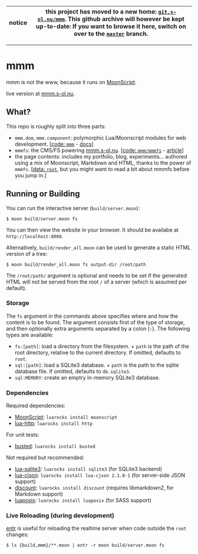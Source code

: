 | notice | this project has moved to a new home: [`git.s-ol.nu/mmm`](//git.s-ol.nu/mmm). This github archive will however be kept up-to-date: If you want to browse it here, switch on over to the [`master`](//github.com/s-ol/mmm/tree/master/) branch. |
| ------ | --- |

---

mmm
===
mmm is not the www, because it runs on [MoonScript][moonscript].

live version at [mmm.s-ol.nu][mmm].

What?
-----
This repo is roughly split into three parts:

- `mmm.dom`, `mmm.component`: polymorphic Lua/Moonscript modules for web development.
  \[[code: `mmm`](mmm) - [docs](https://mmm.s-ol.nu/meta)\]
- `mmmfs`: the CMS/FS powering [mmm.s-ol.nu](https://mmm.s-ol.nu).
  \[[code: `mmm/mmmfs`](mmm/mmmfs) - [article](https://mmm.s-ol.nu/articles/mmmfs)\]
- the page contents: includes my portfolio, blog, experiments...
  authored using a mix of Moonscript, Markdown and HTML, thanks to the power of `mmmfs`.
  \[[data: `root`](root), but you might want to read a bit about mmmfs before you jump in.]

Running or Building
-------------------
You can run the interactive server (`build/server.moon`):

    $ moon build/server.moon fs

You can then view the website in your browser.
It should be availabe at `http://localhost:8000`.

Alternatively, `build/render_all.moon` can be used to generate a static HTML version of a tree:

    $ moon build/render_all.moon fs output-dir /root/path

The `/root/path/` argument is optional and needs to be set if the generated HTML will not be
served from the root `/` of a server (which is assumed per default).

### Storage
The `fs` argument in the commands above specifies where and how the content is to be found.
The argument consists first of the type of storage,
and then optionally extra arguments separated by a colon (`:`).
The following types are available:

- `fs:[path]`: load a directory from the filesystem. +
   `path` is the path of the root directory, relative to the current directory.
   If omitted, defaults to `root`.
- `sql:[path]`: load a SQLite3 database. +
   `path` is the path to the sqlite database file.
   If omitted, defaults to `db.sqlite3`.
- `sql:MEMORY`: create an emptry in-memory SQLite3 database.

### Dependencies

Required dependencies:

- [MoonScript][moonscript]: `luarocks install moonscript`
- [lua-http](https://github.com/daurnimator/lua-http): `luarocks install http`

For unit tests:

- [busted](https://olivinelabs.com/busted/): `luarocks install busted`

Not required but recommended:

- [lua-sqlite3](https://luarocks.org/modules/moteus/sqlite3): `luarocks install sqlite3` (for SQLite3 backend)
- [lua-cjson](https://www.kyne.com.au/~mark/software/lua-cjson.php): `luarocks install lua-cjson 2.1.0-1` (for server-side JSON support)
- [discount](https://luarocks.org/modules/craigb/discount): `luarocks install discount` (requires libmarkdown2, for Markdown support)
- [luaposix](https://luarocks.org/modules/gvvaughan/luaposix): `luarocks install luaposix` (for SASS support)

### Live Reloading (during development)
[entr][entr] is useful for reloading the realtime server when code outside the `root` changes:

    $ ls {build,mmm}/**.moon | entr -r moon build/server.moon fs

[moonscript]: https://moonscript.org/
[mmm]: https://mmm.s-ol.nu/
[entr]: http://eradman.com/entrproject/
